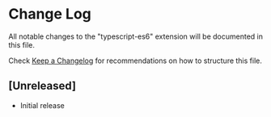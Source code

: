 # Change Log

All notable changes to the "typescript-es6" extension will be documented in this file.

Check [Keep a Changelog](http://keepachangelog.com/) for recommendations on how to structure this file.

## [Unreleased]

- Initial release